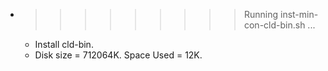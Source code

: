 * >>>>>>>>> Running inst-min-con-cld-bin.sh ...
  * Install cld-bin.
  * Disk size = 712064K. Space Used = 12K.
